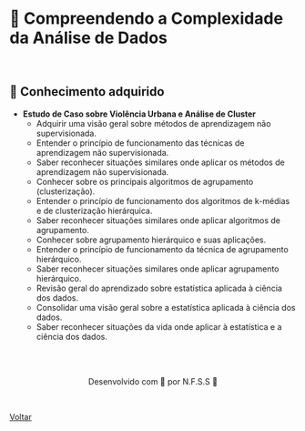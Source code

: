 <h1>📡 Compreendendo a Complexidade da Análise de Dados</h1>

<br>

<h2> 🧠 Conhecimento adquirido </h2>

- **Estudo de Caso sobre Violência Urbana e Análise de Cluster**
  - Adquirir uma visão geral sobre métodos de aprendizagem não supervisionada.
  - Entender o princípio de funcionamento das técnicas de aprendizagem não supervisionada.
  - Saber reconhecer situações similares onde aplicar os métodos de aprendizagem não supervisionada.
  - Conhecer sobre os principais algoritmos de agrupamento (clusterização).
  - Entender o princípio de funcionamento dos algoritmos de k-médias e de clusterização hierárquica.
  - Saber reconhecer situações similares onde aplicar algoritmos de agrupamento.
  - Conhecer sobre agrupamento hierárquico e suas aplicações.
  - Entender o princípio de funcionamento da técnica de agrupamento hierárquico.
  - Saber reconhecer situações similares onde aplicar agrupamento hierárquico.
  - Revisão geral do aprendizado sobre estatística aplicada à ciência dos dados.
  - Consolidar uma visão geral sobre a estatística aplicada à ciência dos dados.
  - Saber reconhecer situações da vida onde aplicar à estatística e a ciência dos dados.

<br><br>

<p align="center"> Desenvolvido com 💜 por N.F.S.S 👋 <p>
<br>

<a href="./README.md">Voltar</a>